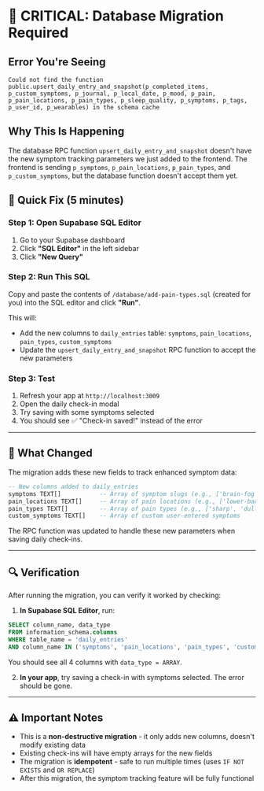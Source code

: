 # 🔴 CRITICAL: Database Migration Required

## Error You're Seeing
```
Could not find the function public.upsert_daily_entry_and_snapshot(p_completed_items, p_custom_symptoms, p_journal, p_local_date, p_mood, p_pain, p_pain_locations, p_pain_types, p_sleep_quality, p_symptoms, p_tags, p_user_id, p_wearables) in the schema cache
```

## Why This Is Happening
The database RPC function `upsert_daily_entry_and_snapshot` doesn't have the new symptom tracking parameters we just added to the frontend. The frontend is sending `p_symptoms`, `p_pain_locations`, `p_pain_types`, and `p_custom_symptoms`, but the database function doesn't accept them yet.

## 🚀 Quick Fix (5 minutes)

### Step 1: Open Supabase SQL Editor
1. Go to your Supabase dashboard
2. Click **"SQL Editor"** in the left sidebar
3. Click **"New Query"**

### Step 2: Run This SQL
Copy and paste the contents of `/database/add-pain-types.sql` (created for you) into the SQL editor and click **"Run"**.

This will:
- Add the new columns to `daily_entries` table: `symptoms`, `pain_locations`, `pain_types`, `custom_symptoms`
- Update the `upsert_daily_entry_and_snapshot` RPC function to accept the new parameters

### Step 3: Test
1. Refresh your app at `http://localhost:3009`
2. Open the daily check-in modal
3. Try saving with some symptoms selected
4. You should see ✅ "Check-in saved!" instead of the error

---

## 📝 What Changed
The migration adds these new fields to track enhanced symptom data:

```sql
-- New columns added to daily_entries
symptoms TEXT[]           -- Array of symptom slugs (e.g., ['brain-fog', 'fatigue'])
pain_locations TEXT[]     -- Array of pain locations (e.g., ['lower-back', 'neck'])
pain_types TEXT[]         -- Array of pain types (e.g., ['sharp', 'dull'])
custom_symptoms TEXT[]    -- Array of custom user-entered symptoms
```

The RPC function was updated to handle these new parameters when saving daily check-ins.

---

## 🔍 Verification
After running the migration, you can verify it worked by checking:

1. **In Supabase SQL Editor**, run:
```sql
SELECT column_name, data_type 
FROM information_schema.columns 
WHERE table_name = 'daily_entries' 
AND column_name IN ('symptoms', 'pain_locations', 'pain_types', 'custom_symptoms');
```

You should see all 4 columns with `data_type = ARRAY`.

2. **In your app**, try saving a check-in with symptoms selected. The error should be gone.

---

## ⚠️ Important Notes
- This is a **non-destructive migration** - it only adds new columns, doesn't modify existing data
- Existing check-ins will have empty arrays for the new fields
- The migration is **idempotent** - safe to run multiple times (uses `IF NOT EXISTS` and `OR REPLACE`)
- After this migration, the symptom tracking feature will be fully functional

